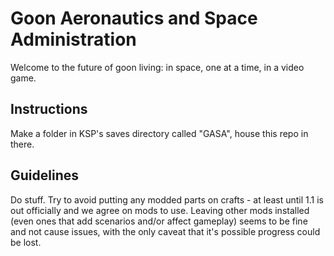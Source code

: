 # Goon Aeronautics and Space Administration

Welcome to the future of goon living: in space, one at a time, in a video game.

## Instructions

Make a folder in KSP's saves directory called "GASA", house this repo in there.

## Guidelines

Do stuff. Try to avoid putting any modded parts on crafts - at least until 1.1 is out officially and we agree on mods to use. Leaving other mods installed (even ones that add scenarios and/or affect gameplay) seems to be fine and not cause issues, with the only caveat that it's possible progress could be lost.
